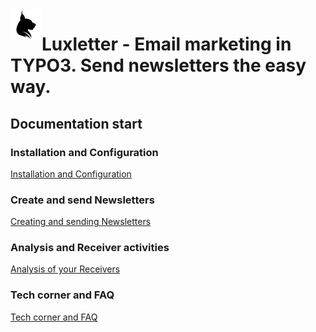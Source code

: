 <img align="left" src="../Resources/Public/Icons/lux.svg" width="50" />

# Luxletter - Email marketing in TYPO3. Send newsletters the easy way.

## Documentation start

### Installation and Configuration

[Installation and Configuration](Installation/Index.md)

### Create and send Newsletters

[Creating and sending Newsletters](Newsletter/Index.md)

### Analysis and Receiver activities

[Analysis of your Receivers](Analysis/Index.md)

### Tech corner and FAQ

[Tech corner and FAQ](Tech/Index.md)
